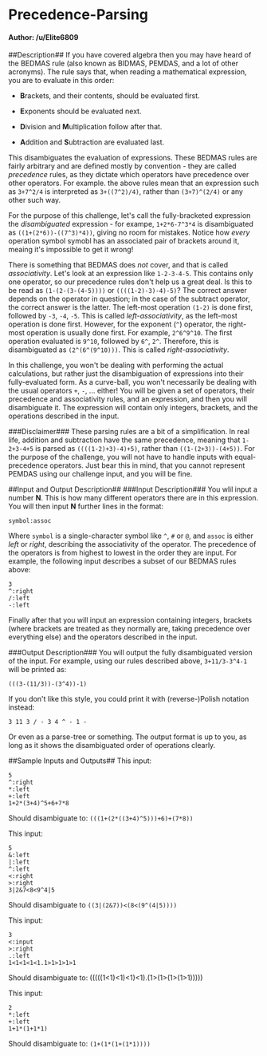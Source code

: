 Precedence-Parsing
======

#### Author: /u/Elite6809 ####

##Description##
If you have covered algebra then you may have heard of the BEDMAS rule (also known as BIDMAS, PEMDAS, and a lot of other acronyms). The rule says that, when reading a mathematical expression, you are to evaluate in this order:

- **B**rackets, and their contents, should be evaluated first.

- **E**xponents should be evaluated next.

- **D**ivision and **M**ultiplication follow after that.

- **A**ddition and **S**ubtraction are evaluated last.

This disambiguates the evaluation of expressions. These BEDMAS rules are fairly arbitrary and are defined mostly by convention - they are called _precedence_ rules, as they dictate which operators have precedence over other operators. For example. the above rules mean that an expression such as `3+7^2/4` is interpreted as `3+((7^2)/4)`, rather than `(3+7)^(2/4)` or any other such way.

For the purpose of this challenge, let's call the fully-bracketed expression the _disambiguated_ expression - for exampe, `1+2*6-7^3*4` is disambiguated as `((1+(2*6))-((7^3)*4))`, giving no room for mistakes. Notice how _every_ operation symbol symobl has an associated pair of brackets around it, meaing it's impossible to get it wrong!

There is something that BEDMAS does _not_ cover, and that is called _associativity_. Let's look at an expression like `1-2-3-4-5`. This contains only one operator, so our precedence rules don't help us a great deal. Is this to be read as `(1-(2-(3-(4-5))))` or `((((1-2)-3)-4)-5)`? The correct answer depends on the operator in question; in the case of the subtract operator, the correct answer is the latter. The left-most operation `(1-2)` is done first, followed by `-3`, `-4`, `-5`. This is called _left-associativity_, as the left-most operation is done first. However, for the exponent (`^`) operator, the right-most operation is usually done first. For example, `2^6^9^10`. The first operation evaluated is `9^10`, followed by `6^`, `2^`. Therefore, this is disambiguated as `(2^(6^(9^10)))`. This is called _right-associativity_.

In this challenge, you won't be dealing with performing the actual calculations, but rather just the disambiguation of expressions into their fully-evaluated form. As a curve-ball, you won't necessarily be dealing with the usual operators `+`, `-`, ... either! You will be given a set of operators, their precedence and associativity rules, and an expression, and then you will disambiguate it. The expression will contain only integers, brackets, and the operations described in the input.

###Disclaimer###
These parsing rules are a bit of a simplification. In real life, addition and subtraction have the same precedence, meaning that `1-2+3-4+5` is parsed as `((((1-2)+3)-4)+5)`, rather than `((1-(2+3))-(4+5))`. For the purpose of the challenge, you will not have to handle inputs with equal-precedence operators. Just bear this in mind, that you cannot represent PEMDAS using our challenge input, and you will be fine.

##Input and Output Description##
###Input Description###
You wlil input a number **N**. This is how many different operators there are in this expression. You will then input **N** further lines in the format:

`symbol:assoc`

Where `symbol` is a single-character symbol like `^`, `#` or `@`, and `assoc` is either _left_ or _right_, describing the associativity of the operator. The precedence of the operators is from highest to lowest in the order they are input. For example, the following input describes a subset of our BEDMAS rules above:

```
3
^:right
/:left
-:left
```

Finally after that you will input an expression containing integers, brackets (where brackets are treated as they normally are, taking precedence over everything else) and the operators described in the input.

###Output Description###
You will output the fully disambiguated version of the input. For example, using our rules described above, `3+11/3-3^4-1` will be printed as:

`(((3-(11/3))-(3^4))-1)`

If you don't like this style, you could print it with (reverse-)Polish notation instead:

`3 11 3 / - 3 4 ^ - 1 -`

Or even as a parse-tree or something. The output format is up to you, as long as it shows the disambiguated order of operations clearly.

##Sample Inputs and Outputs##
This input:

```
5
^:right
*:left
+:left
1+2*(3+4)^5+6+7*8
```

Should disambiguate to:
`(((1+(2*((3+4)^5)))+6)+(7*8))`

This input:

```
5
&:left
|:left
^:left
<:right
>:right
3|2&7<8<9^4|5
```

Should disambiguate to
`((3|(2&7))<(8<(9^(4|5))))`

This input:

```
3
<:input
>:right
.:left
1<1<1<1<1.1>1>1>1>1
```

Should disambiguate to:
(((((1<1)<1)<1)<1).(1>(1>(1>(1>1)))))

This input:

```
2
*:left
+:left
1+1*(1+1*1)
```

Should disambiguate to:
`(1+(1*(1+(1*1))))`

